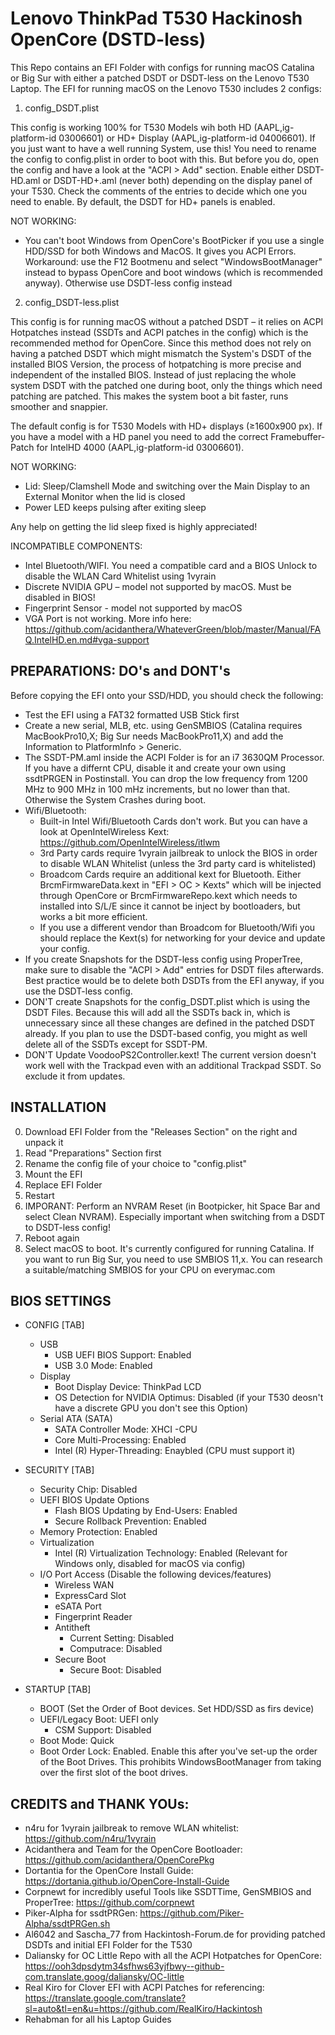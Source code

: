 # Lenovo ThinkPad T530 Hackinosh OpenCore (DSTD-less)

This Repo contains an EFI Folder with configs for running macOS Catalina or Big Sur with either a patched DSDT or DSDT-less on the Lenovo T530 Laptop. The EFI for running macOS on the Lenovo T530 includes 2 configs:

1. config_DSDT.plist

This config is working 100% for T530 Models wih both HD (AAPL,ig-platform-id 03006601) or HD+ Display (AAPL,ig-platform-id 04006601). If you just want to have
a well running System, use this! You need to rename the config to config.plist in order to boot with this. But before you do, open the config and have a look at the "ACPI > Add" section. Enable either DSDT-HD.aml or DSDT-HD+.aml (never both) depending on the display panel of your T530. Check the comments of the entries to decide which one you need to enable. By default, the DSDT for HD+ panels is enabled.

NOT WORKING:

- You can't boot Windows from OpenCore's BootPicker if you use a single HDD/SSD for both Windows and MacOS. It gives you ACPI Errors. Workaround: use the F12 Bootmenu and select "WindowsBootManager" instead to bypass OpenCore and boot windows (which is recommended anyway). Otherwise use DSDT-less config instead

2. config_DSDT-less.plist

This config is for running macOS without a patched DSDT – it relies on ACPI Hotpatches instead (SSDTs and ACPI patches in the config) which is the recommended method for OpenCore. Since this method does not rely on having a patched DSDT which might mismatch the System's DSDT of the installed BIOS Version, the process of hotpatching is more precise and independent of the installed BIOS. Instead of just replacing the whole system DSDT with the patched one during boot, only the things which need patching are patched. This makes the system boot a bit faster, runs smoother and snappier. 

The default config is for T530 Models with HD+ displays (≥1600x900 px). If you have a model with a HD panel you need to add the correct Framebuffer-Patch for IntelHD 4000 (AAPL,ig-platform-id 03006601).

NOT WORKING:

- Lid: Sleep/Clamshell Mode and switching over the Main Display to an External Monitor when the lid is closed
- Power LED keeps pulsing after exiting sleep

Any help on getting the lid sleep fixed is highly appreciated!

INCOMPATIBLE COMPONENTS:

- Intel Bluetooth/WIFI. You need a compatible card and a BIOS Unlock to disable the WLAN Card Whitelist using 1vyrain
- Discrete NVIDIA GPU – model not supported by macOS. Must be disabled in BIOS!
- Fingerprint Sensor - model not supported by macOS
- VGA Port is not working. More info here: https://github.com/acidanthera/WhateverGreen/blob/master/Manual/FAQ.IntelHD.en.md#vga-support

## PREPARATIONS: DO's and DONT's

Before copying the EFI onto your SSD/HDD, you should check the following:

- Test the EFI using a FAT32 formatted USB Stick first
- Create a new serial, MLB, etc. using GenSMBIOS (Catalina requires MacBookPro10,X; Big Sur needs MacBookPro11,X) and add the Information to PlatformInfo > Generic.
- The SSDT-PM.aml inside the ACPI Folder is for an i7 3630QM Processor. If you have a differnt CPU, disable it and create your own using ssdtPRGEN in Postinstall. You can drop the low frequency from 1200 MHz to 900 MHz in 100 mHz increments, but no lower than that. Otherwise the System Crashes during boot.
- Wifi/Bluetooth:
    - Built-in Intel Wifi/Bluetooth Cards don't work. But you can have a look at OpenIntelWireless Kext: https://github.com/OpenIntelWireless/itlwm
    - 3rd Party cards require 1vyrain jailbreak to unlock the BIOS in order to disable WLAN Whitelist (unless the 3rd party card is whitelisted)
    - Broadcom Cards require an additional kext for Bluetooth. Either BrcmFirmwareData.kext in "EFI > OC > Kexts" which will be injected through OpenCore or
      BrcmFirmwareRepo.kext which needs to installed into S/L/E since it cannot be inject by bootloaders, but works a bit more efficient.
    - If you use a different vendor than Broadcom for Bluetooth/Wifi you should replace the Kext(s) for networking for your device and update your config.
- If you create Snapshots for the DSDT-less config using ProperTree, make sure to disable the "ACPI > Add" entries for DSDT files afterwards. Best practice would be to delete both DSDTs from the EFI anyway, if you use the DSDT-less config.
- DON'T create Snapshots for the config_DSDT.plist which is using the DSDT Files. Because this will add all the SSDTs back in, which is unnecessary since all these changes are defined in the patched DSDT already. If you plan to use the DSDT-based config, you might as well delete all of the SSDTs except for SSDT-PM.
- DON'T Update VoodooPS2Controller.kext! The current version doesn't work well with the Trackpad even with an additional Trackpad SSDT. So exclude it from updates.

## INSTALLATION

0. Download EFI Folder from the "Releases Section" on the right and unpack it
1. Read "Preparations" Section first
2. Rename the config file of your choice to "config.plist"
3. Mount the EFI
4. Replace EFI Folder
5. Restart
6. IMPORANT: Perform an NVRAM Reset (in Bootpicker, hit Space Bar and select Clean NVRAM). Especially important when switching from a DSDT to DSDT-less config!
7. Reboot again
8. Select macOS to boot. It's currently configured for running Catalina. If you want to run Big Sur, you need to use SMBIOS 11,x. You can research a suitable/matching SMBIOS for your CPU on everymac.com

## BIOS SETTINGS

- CONFIG [TAB]
	- USB
		- USB UEFI BIOS Support: Enabled
        - USB 3.0 Mode: Enabled
    - Display
        - Boot Display Device: ThinkPad LCD
        - OS Detection for NVIDIA Optimus: Disabled (if your T530 deosn't have a discrete GPU you don't see this Option)
    - Serial ATA (SATA)
        - SATA Controller Mode: XHCI
	-CPU
		- Core Multi-Processing: Enabled
		- Intel (R) Hyper-Threading: Enaybled (CPU must support it)

- SECURITY [TAB]
	- Security Chip: Disabled
	- UEFI BIOS Update Options
		- Flash BIOS Updating by End-Users: Enabled
		- Secure Rollback Prevention: Enabled
	- Memory Protection: Enabled
	- Virtualization
		- Intel (R) Virtualization Technology: Enabled (Relevant for Windows only, disabled for macOS via config)
	- I/O Port Access (Disable the following devices/features)
		- Wireless WAN
		- ExpressCard Slot
		- eSATA Port
		- Fingerprint Reader
		- Antitheft
			- Current Setting: Disabled
			- Computrace: Disabled
		- Secure Boot
			- Secure Boot: Disabled

- STARTUP [TAB]
	- BOOT (Set the Order of Boot devices. Set HDD/SSD as firs device)
	- UEFI/Legacy Boot: UEFI only
		- CSM Support: Disabled
	- Boot Mode: Quick
	- Boot Order Lock: Enabled. Enable this after you've set-up the order of the Boot Drives. This prohibits WindowsBootManager from taking over the first slot of the boot drives.
		
## CREDITS and THANK YOUs:

- n4ru for 1vyrain jailbreak to remove WLAN whitelist: https://github.com/n4ru/1vyrain
- Acidanthera and Team for the OpenCore Bootloader: https://github.com/acidanthera/OpenCorePkg
- Dortantia for the OpenCore Install Guide: https://dortania.github.io/OpenCore-Install-Guide
- Corpnewt for incredibly useful Tools like SSDTTime, GenSMBIOS and ProperTree: https://github.com/corpnewt
- Piker-Alpha for ssdtPRGen: https://github.com/Piker-Alpha/ssdtPRGen.sh
- Al6042 and Sascha_77 from Hackintosh-Forum.de for providing patched DSDTs and initial EFI Folder for the T530
- Daliansky for OC Little Repo with all the ACPI Hotpatches for OpenCore: https://ooh3dpsdytm34sfhws63yjfbwy--github-com.translate.goog/daliansky/OC-little
- Real Kiro for Clover EFI with ACPI Patches for referencing: https://translate.google.com/translate?sl=auto&tl=en&u=https://github.com/RealKiro/Hackintosh
- Rehabman for all his Laptop Guides

